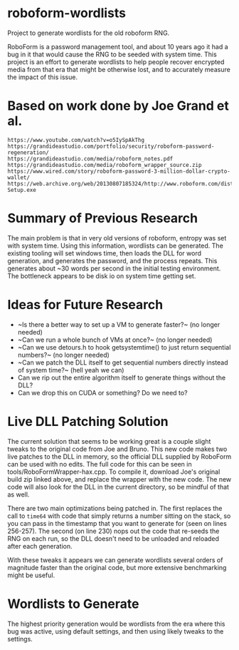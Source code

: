 # roboform-wordlists
Project to generate wordlists for the old roboform RNG.

RoboForm is a password management tool, and about 10 years ago it had a bug in it that would cause the RNG to be seeded with system time. This project is an effort to generate wordlists to help people recover encrypted media from that era that might be otherwise lost, and to accurately measure the impact of this issue.

# Based on work done by Joe Grand et al.
    https://www.youtube.com/watch?v=o5IySpAkThg
    https://grandideastudio.com/portfolio/security/roboform-password-regeneration/
    https://grandideastudio.com/media/roboform_notes.pdf
    https://grandideastudio.com/media/roboform_wrapper_source.zip
    https://www.wired.com/story/roboform-password-3-million-dollar-crypto-wallet/
    https://web.archive.org/web/20130807185324/http://www.roboform.com/dist/RoboForm-Setup.exe

# Summary of Previous Research
The main problem is that in very old versions of roboform, entropy was set with system time. Using this information, wordlists can be generated.
The existing tooling will set windows time, then loads the DLL for word generation, and generates the password, and the process repeats.
This generates about ~30 words per second in the initial testing environment. The bottleneck appears to be disk io on system time getting set.

# Ideas for Future Research
* ~Is there a better way to set up a VM to generate faster?~ (no longer needed)
* ~Can we run a whole bunch of VMs at once?~ (no longer needed)
* ~Can we use detours.h to hook getsystemtime() to just return sequential numbers?~ (no longer needed)
* ~Can we patch the DLL itself to get sequential numbers directly instead of system time?~ (hell yeah we can)
* Can we rip out the entire algorithm itself to generate things without the DLL?
* Can we drop this on CUDA or something? Do we need to?

# Live DLL Patching Solution
The current solution that seems to be working great is a couple slight tweaks to the original code from Joe and Bruno. This new code makes two live patches to the DLL in memory, so the official DLL supplied by RoboForm can be used with no edits. The full code for this can be seen in tools/RoboFormWrapper-hax.cpp. To compile it, download Joe's original build zip linked above, and replace the wrapper with the new code. The new code will also look for the DLL in the current directory, so be mindful of that as well.

There are two main optimizations being patched in. The first replaces the call to `time64` with code that simply returns a number sitting on the stack, so you can pass in the timestamp that you want to generate for (seen on lines 256-257). The second (on line 230) nops out the code that re-seeds the RNG on each run, so the DLL doesn't need to be unloaded and reloaded after each generation.

With these tweaks it appears we can generate wordlists several orders of magnitude faster than the original code, but more extensive benchmarking might be useful.

# Wordlists to Generate
The highest priority generation would be wordlists from the era where this bug was active, using default settings, and then using likely tweaks to the settings.
